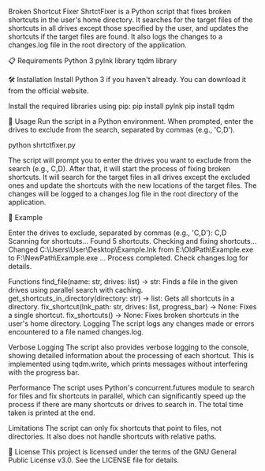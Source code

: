 Broken Shortcut Fixer
ShrtctFixer is a Python script that fixes broken shortcuts in the user's home directory. It searches for the target files of the shortcuts in all drives except those specified by the user, and updates the shortcuts if the target files are found. It also logs the changes to a changes.log file in the root directory of the application.

📋 Requirements
Python 3
pylnk library
tqdm library

🛠️ Installation
Install Python 3 if you haven't already. You can download it from the official website.

Install the required libraries using pip:
pip install pylnk
pip install tqdm

🚀 Usage
Run the script in a Python environment. When prompted, enter the drives to exclude from the search, separated by commas (e.g., 'C,D').

python shrtctfixer.py

The script will prompt you to enter the drives you want to exclude from the search (e.g., C,D). After that, it will start the process of fixing broken shortcuts. It will search for the target files in all drives except the excluded ones and update the shortcuts with the new locations of the target files. The changes will be logged to a changes.log file in the root directory of the application.

📝 Example

Enter the drives to exclude, separated by commas (e.g., 'C,D'): C,D
Scanning for shortcuts...
Found 5 shortcuts.
Checking and fixing shortcuts...
Changed C:\Users\User\Desktop\Example.lnk from E:\OldPath\Example.exe to F:\NewPath\Example.exe
...
Process completed. Check changes.log for details.


Functions
find_file(name: str, drives: list) -> str: Finds a file in the given drives using parallel search with caching.
get_shortcuts_in_directory(directory: str) -> list: Gets all shortcuts in a directory.
fix_shortcut(lnk_path: str, drives: list, progress_bar) -> None: Fixes a single shortcut.
fix_shortcuts() -> None: Fixes broken shortcuts in the user's home directory.
Logging
The script logs any changes made or errors encountered to a file named changes.log.

Verbose Logging
The script also provides verbose logging to the console, showing detailed information about the processing of each shortcut. This is implemented using tqdm.write, which prints messages without interfering with the progress bar.

Performance
The script uses Python's concurrent.futures module to search for files and fix shortcuts in parallel, which can significantly speed up the process if there are many shortcuts or drives to search in. The total time taken is printed at the end.

Limitations
The script can only fix shortcuts that point to files, not directories. It also does not handle shortcuts with relative paths.

📄 License
This project is licensed under the terms of the GNU General Public License v3.0. See the LICENSE file for details.

